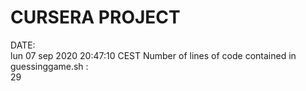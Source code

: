 # CURSERA PROJECT
DATE:  
lun 07 sep 2020 20:47:10 CEST
Number of lines of code contained in guessinggame.sh :   
29
